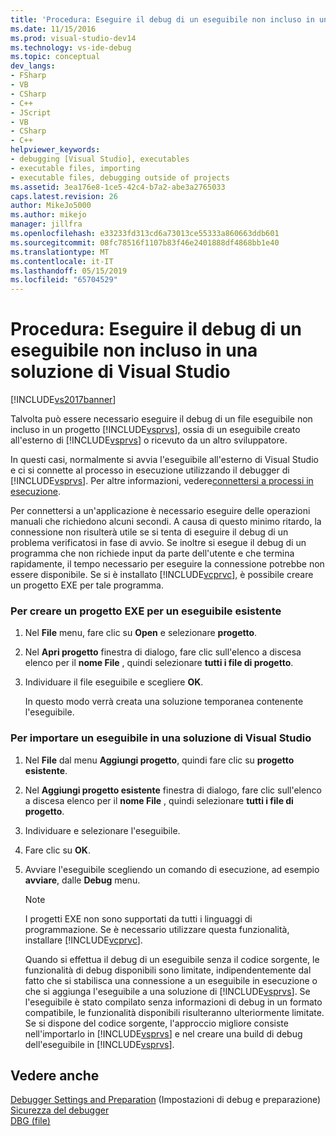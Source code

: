 ```yaml
---
title: 'Procedura: Eseguire il debug di un eseguibile non incluso in una soluzione di Visual Studio | Microsoft Docs'
ms.date: 11/15/2016
ms.prod: visual-studio-dev14
ms.technology: vs-ide-debug
ms.topic: conceptual
dev_langs:
- FSharp
- VB
- CSharp
- C++
- JScript
- VB
- CSharp
- C++
helpviewer_keywords:
- debugging [Visual Studio], executables
- executable files, importing
- executable files, debugging outside of projects
ms.assetid: 3ea176e8-1ce5-42c4-b7a2-abe3a2765033
caps.latest.revision: 26
author: MikeJo5000
ms.author: mikejo
manager: jillfra
ms.openlocfilehash: e33233fd313cd6a73013ce55333a860663ddb601
ms.sourcegitcommit: 08fc78516f1107b83f46e2401888df4868bb1e40
ms.translationtype: MT
ms.contentlocale: it-IT
ms.lasthandoff: 05/15/2019
ms.locfileid: "65704529"
---
```

# <a name="how-to-debug-an-executable-not-part-of-a-visual-studio-solution"></a>Procedura: Eseguire il debug di un eseguibile non incluso in una soluzione di Visual Studio
[!INCLUDE[vs2017banner](../includes/vs2017banner.md)]

Talvolta può essere necessario eseguire il debug di un file eseguibile non incluso in un progetto [!INCLUDE[vsprvs](../includes/vsprvs-md.md)], ossia di un eseguibile creato all'esterno di [!INCLUDE[vsprvs](../includes/vsprvs-md.md)] o ricevuto da un altro sviluppatore.  
  
 In questi casi, normalmente si avvia l'eseguibile all'esterno di Visual Studio e ci si connette al processo in esecuzione utilizzando il debugger di [!INCLUDE[vsprvs](../includes/vsprvs-md.md)]. Per altre informazioni, vedere[connettersi a processi in esecuzione](../debugger/attach-to-running-processes-with-the-visual-studio-debugger.md).  
  
 Per connettersi a un'applicazione è necessario eseguire delle operazioni manuali che richiedono alcuni secondi. A causa di questo minimo ritardo, la connessione non risulterà utile se si tenta di eseguire il debug di un problema verificatosi in fase di avvio. Se inoltre si esegue il debug di un programma che non richiede input da parte dell'utente e che termina rapidamente, il tempo necessario per eseguire la connessione potrebbe non essere disponibile. Se si è installato [!INCLUDE[vcprvc](../includes/vcprvc-md.md)], è possibile creare un progetto EXE per tale programma.  
  
### <a name="to-create-an-exe-project-for-an-existing-executable"></a>Per creare un progetto EXE per un eseguibile esistente  
  
1. Nel **File** menu, fare clic su **Open** e selezionare **progetto**.  
  
2. Nel **Apri progetto** finestra di dialogo, fare clic sull'elenco a discesa elenco per il **nome File** , quindi selezionare **tutti i file di progetto**.  
  
3. Individuare il file eseguibile e scegliere **OK**.  
  
     In questo modo verrà creata una soluzione temporanea contenente l'eseguibile.  
  
### <a name="to-import-an-executable-into-a-visual-studio-solution"></a>Per importare un eseguibile in una soluzione di Visual Studio  
  
1. Nel **File** dal menu **Aggiungi progetto**, quindi fare clic su **progetto esistente**.  
  
2. Nel **Aggiungi progetto esistente** finestra di dialogo, fare clic sull'elenco a discesa elenco per il **nome File** , quindi selezionare **tutti i file di progetto**.  
  
3. Individuare e selezionare l'eseguibile.  
  
4. Fare clic su **OK**.  
  
5. Avviare l'eseguibile scegliendo un comando di esecuzione, ad esempio **avviare**, dalle **Debug** menu.  
  
    > [!NOTE]
    > I progetti EXE non sono supportati da tutti i linguaggi di programmazione. Se è necessario utilizzare questa funzionalità, installare [!INCLUDE[vcprvc](../includes/vcprvc-md.md)].  
  
     Quando si effettua il debug di un eseguibile senza il codice sorgente, le funzionalità di debug disponibili sono limitate, indipendentemente dal fatto che si stabilisca una connessione a un eseguibile in esecuzione o che si aggiunga l'eseguibile a una soluzione di [!INCLUDE[vsprvs](../includes/vsprvs-md.md)]. Se l'eseguibile è stato compilato senza informazioni di debug in un formato compatibile, le funzionalità disponibili risulteranno ulteriormente limitate. Se si dispone del codice sorgente, l'approccio migliore consiste nell'importarlo in [!INCLUDE[vsprvs](../includes/vsprvs-md.md)] e nel creare una build di debug dell'eseguibile in [!INCLUDE[vsprvs](../includes/vsprvs-md.md)].  
  
## <a name="see-also"></a>Vedere anche  
 [Debugger Settings and Preparation](../debugger/debugger-settings-and-preparation.md)  (Impostazioni di debug e preparazione)  
 [Sicurezza del debugger](../debugger/debugger-security.md)   
 [DBG (file)](https://msdn.microsoft.com/91e449e9-8b65-4123-960f-2107cd1f1cfd)
